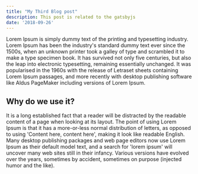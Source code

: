 ```yaml
---
title: "My Third Blog post"
description: This post is related to the gatsbyjs
date: '2018-09-26'
---
```

Lorem Ipsum is simply dummy text of the printing and typesetting industry.
Lorem Ipsum has been the industry's standard dummy text ever since the 1500s,
when an unknown printer took a galley of type and scrambled it to make a type
specimen book. It has survived not only five centuries, but also the leap into
electronic typesetting, remaining essentially unchanged. It was popularised in
the 1960s with the release of Letraset sheets containing Lorem Ipsum passages,
and more recently with desktop publishing software like Aldus PageMaker
including versions of Lorem Ipsum.
## Why do we use it?
It is a long established fact that a reader will be distracted by the
readable content of a page when looking at its layout. The point of using
Lorem Ipsum is that it has a more-or-less normal distribution of letters,
as opposed to using 'Content here, content here', making it look like readable
English. Many desktop publishing packages and web page editors now use Lorem Ipsum
as their default model text, and a search for 'lorem ipsum' will uncover many web
sites still in their infancy. Various versions have evolved over the years, sometimes
by accident, sometimes on purpose (injected humor and the like).